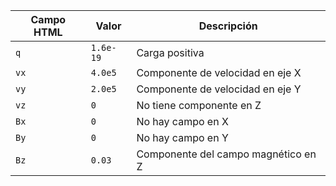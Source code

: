 | Campo HTML | Valor     | Descripción                         |
| ---------- | --------- | ----------------------------------- |
| `q`        | `1.6e-19` | Carga positiva                      |
| `vx`       | `4.0e5`   | Componente de velocidad en eje X    |
| `vy`       | `2.0e5`   | Componente de velocidad en eje Y    |
| `vz`       | `0`       | No tiene componente en Z            |
| `Bx`       | `0`       | No hay campo en X                   |
| `By`       | `0`       | No hay campo en Y                   |
| `Bz`       | `0.03`    | Componente del campo magnético en Z |
